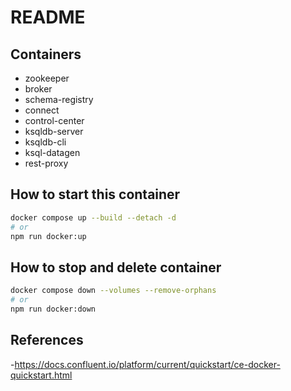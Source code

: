 # README
## Containers

- zookeeper
- broker
- schema-registry
- connect
- control-center
- ksqldb-server
- ksqldb-cli
- ksql-datagen
- rest-proxy

## How to start this container

```bash
docker compose up --build --detach -d
# or
npm run docker:up
```

## How to stop and delete container

```bash
docker compose down --volumes --remove-orphans
# or
npm run docker:down
```

## References

-<https://docs.confluent.io/platform/current/quickstart/ce-docker-quickstart.html>
